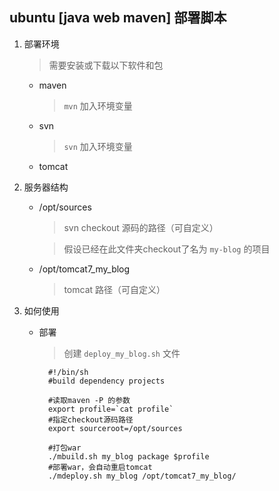 ## ubuntu [java web maven] 部署脚本

1. 部署环境

    > 需要安装或下载以下软件和包
    
    - maven
        
        > `mvn` 加入环境变量
        
    - svn
    
        > `svn` 加入环境变量
        
    - tomcat
    

2. 服务器结构

    - /opt/sources
        
        > svn checkout 源码的路径（可自定义）
        
        > 假设已经在此文件夹checkout了名为 `my-blog` 的项目 
        
        
    - /opt/tomcat7_my_blog
    
    
        > tomcat 路径（可自定义）
    
3. 如何使用

    - 部署
    
        > 创建 `deploy_my_blog.sh` 文件
        
            #!/bin/sh
            #build dependency projects
            
            #读取maven -P 的参数
            export profile=`cat profile`
            #指定checkout源码路径
            export sourceroot=/opt/sources
            
            #打包war
            ./mbuild.sh my_blog package $profile
            #部署war，会自动重启tomcat
            ./mdeploy.sh my_blog /opt/tomcat7_my_blog/


